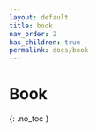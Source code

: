 ```yaml
---
layout: default
title: book
nav_order: 2
has_children: true
permalink: docs/book
---
```


# Book
{: .no_toc }